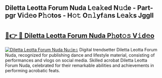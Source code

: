 ## Diletta Leotta Forum Nuda L𝚎a𝚔ed N𝚞𝚍e - Part-pgr Vi𝚍𝚎o P𝚑𝚘tos - H𝚘𝚝 O𝚗𝚕yf𝚊ns L𝚎a𝚔s JggII

# <h2><a href="http://kfdpve.oniu.top/?m=Diletta+Leotta+Forum+Nuda">🔗👉 🔴 Diletta Leotta Forum Nuda P𝚑ot𝚘𝚜 V𝚒d𝚎o</a></h2>

[![Diletta Leotta Forum Nuda Nu𝚍e𝚜](https://i.imgur.com/0qMVB7G.gif)](http://kfdpve.oniu.top/?m=Diletta+Leotta+Forum+Nuda)
Digital trendsetter Diletta Leotta Forum Nuda, recognized for publishing dance and lifestyle material, consisting of performances and vlogs on social media. Skilled acrobat Diletta Leotta Forum Nuda, celebrated for their remarkable abilities and achievements in performing acrobatic feats.  
